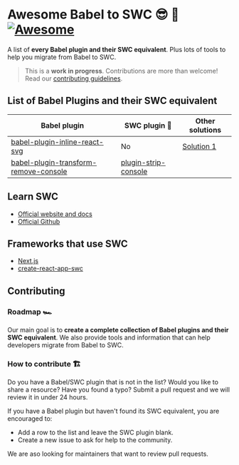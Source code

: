# Awesome Babel to SWC 😎 :crab: [![Awesome](https://awesome.re/badge.svg)](https://awesome.re)

A list of **every Babel plugin and their SWC equivalent**. Plus lots of tools to help you migrate from Babel to SWC.

> This is a **work in progress**. Contributions are more than welcome! Read our [contributing guidelines](#contributing).

## List of Babel Plugins and their SWC equivalent


 Babel plugin | SWC plugin :crab: | Other solutions
-|-|-
[babel-plugin-inline-react-svg](https://www.npmjs.com/package/babel-plugin-inline-react-svg) | No | [Solution 1](https://github.com/vercel/next.js/discussions/33161)
[babel-plugin-transform-remove-console](https://babeljs.io/docs/en/babel-plugin-transform-remove-console/) | [plugin-strip-console](https://swc.rs/docs/usage/plugins) |

## Learn SWC

- [Official website and docs](https://swc.rs/)
- [Official Github](https://github.com/swc-project/swc)

## Frameworks that use SWC

- [Next.js](https://nextjs.org/)
- [create-react-app-swc](https://github.com/pradel/create-react-app-swc)

## Contributing

### Roadmap 🏎️

Our main goal is to **create a complete collection of Babel plugins and their SWC equivalent**.
We also provide tools and information that can help developers migrate from Babel to SWC.

### How to contribute 🏗️

Do you have a Babel/SWC plugin that is not in the list? Would you like to share a resource? Have you found a typo? Submit a pull request and we will review it in under 24 hours.

If you have a Babel plugin but haven't found its SWC equivalent, you are encouraged to:

- Add a row to the list and leave the SWC plugin blank.
- Create a new issue to ask for help to the community.

We are aso looking for maintainers that want to review pull requests.
